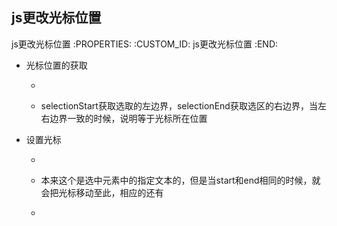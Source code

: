 js更改光标位置
---------------------------

js更改光标位置
   :PROPERTIES:
   :CUSTOM_ID: js更改光标位置
   :END:

- 光标位置的获取

  - ```js
  - selectionStart获取选取的左边界，selectionEnd获取选区的右边界，当左右边界一致的时候，说明等于光标所在位置

- 设置光标

  - ```js
  - 本来这个是选中元素中的指定文本的，但是当start和end相同的时候，就会把光标移动至此，相应的还有
  - ```js
